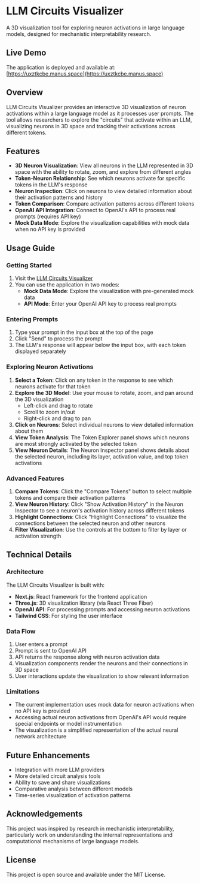 # LLM Circuits Visualizer

A 3D visualization tool for exploring neuron activations in large language models, designed for mechanistic interpretability research.

## Live Demo

The application is deployed and available at: [https://uxztkcbe.manus.space](https://uxztkcbe.manus.space)

## Overview

LLM Circuits Visualizer provides an interactive 3D visualization of neuron activations within a large language model as it processes user prompts. The tool allows researchers to explore the "circuits" that activate within an LLM, visualizing neurons in 3D space and tracking their activations across different tokens.

## Features

- **3D Neuron Visualization**: View all neurons in the LLM represented in 3D space with the ability to rotate, zoom, and explore from different angles
- **Token-Neuron Relationship**: See which neurons activate for specific tokens in the LLM's response
- **Neuron Inspection**: Click on neurons to view detailed information about their activation patterns and history
- **Token Comparison**: Compare activation patterns across different tokens
- **OpenAI API Integration**: Connect to OpenAI's API to process real prompts (requires API key)
- **Mock Data Mode**: Explore the visualization capabilities with mock data when no API key is provided

## Usage Guide

### Getting Started

1. Visit the [LLM Circuits Visualizer](https://uxztkcbe.manus.space)
2. You can use the application in two modes:
   - **Mock Data Mode**: Explore the visualization with pre-generated mock data
   - **API Mode**: Enter your OpenAI API key to process real prompts

### Entering Prompts

1. Type your prompt in the input box at the top of the page
2. Click "Send" to process the prompt
3. The LLM's response will appear below the input box, with each token displayed separately

### Exploring Neuron Activations

1. **Select a Token**: Click on any token in the response to see which neurons activate for that token
2. **Explore the 3D Model**: Use your mouse to rotate, zoom, and pan around the 3D visualization
   - Left-click and drag to rotate
   - Scroll to zoom in/out
   - Right-click and drag to pan
3. **Click on Neurons**: Select individual neurons to view detailed information about them
4. **View Token Analysis**: The Token Explorer panel shows which neurons are most strongly activated by the selected token
5. **View Neuron Details**: The Neuron Inspector panel shows details about the selected neuron, including its layer, activation value, and top token activations

### Advanced Features

1. **Compare Tokens**: Click the "Compare Tokens" button to select multiple tokens and compare their activation patterns
2. **View Neuron History**: Click "Show Activation History" in the Neuron Inspector to see a neuron's activation history across different tokens
3. **Highlight Connections**: Click "Highlight Connections" to visualize the connections between the selected neuron and other neurons
4. **Filter Visualization**: Use the controls at the bottom to filter by layer or activation strength

## Technical Details

### Architecture

The LLM Circuits Visualizer is built with:

- **Next.js**: React framework for the frontend application
- **Three.js**: 3D visualization library (via React Three Fiber)
- **OpenAI API**: For processing prompts and accessing neuron activations
- **Tailwind CSS**: For styling the user interface

### Data Flow

1. User enters a prompt
2. Prompt is sent to OpenAI API
3. API returns the response along with neuron activation data
4. Visualization components render the neurons and their connections in 3D space
5. User interactions update the visualization to show relevant information

### Limitations

- The current implementation uses mock data for neuron activations when no API key is provided
- Accessing actual neuron activations from OpenAI's API would require special endpoints or model instrumentation
- The visualization is a simplified representation of the actual neural network architecture

## Future Enhancements

- Integration with more LLM providers
- More detailed circuit analysis tools
- Ability to save and share visualizations
- Comparative analysis between different models
- Time-series visualization of activation patterns

## Acknowledgements

This project was inspired by research in mechanistic interpretability, particularly work on understanding the internal representations and computational mechanisms of large language models.

## License

This project is open source and available under the MIT License.
